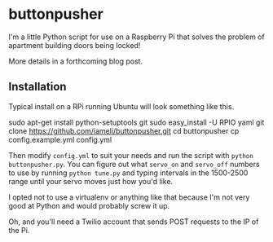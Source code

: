 buttonpusher
============

I'm a little Python script for use on a Raspberry Pi that solves the problem of apartment building doors being locked!

More details in a forthcoming blog post.

Installation
------------

Typical install on a RPi running Ubuntu will look something like this.

  sudo apt-get install python-setuptools git
  sudo easy_install -U RPIO yaml
  git clone https://github.com/iameli/buttonpusher.git
  cd buttonpusher
  cp config.example.yml config.yml

Then modify `config.yml` to suit your needs and run the script with `python buttonpusher.py`. You
can figure out what `servo_on` and `servo_off` numbers to use by running `python tune.py` and typing
intervals in the 1500-2500 range until your servo moves just how you'd like.

I opted not to use a virtualenv or anything like that because I'm not very good at Python and would
probably screw it up.

Oh, and you'll need a Twilio account that sends POST requests to the IP of the Pi.
